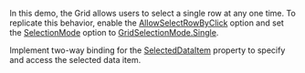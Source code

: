 In this demo, the Grid allows users to select a single row at any one time. To replicate this behavior, enable the [AllowSelectRowByClick](https://docs.devexpress.com/Blazor/DevExpress.Blazor.DxGrid.AllowSelectRowByClick) option and set the [SelectionMode](https://docs.devexpress.com/Blazor/DevExpress.Blazor.DxGrid.SelectionMode) option to [GridSelectionMode.Single](https://docs.devexpress.com/Blazor/DevExpress.Blazor.GridSelectionMode).

Implement two-way binding for the [SelectedDataItem](https://docs.devexpress.com/Blazor/DevExpress.Blazor.DxGrid.SelectedDataItem) property to specify and access the selected data item. 
